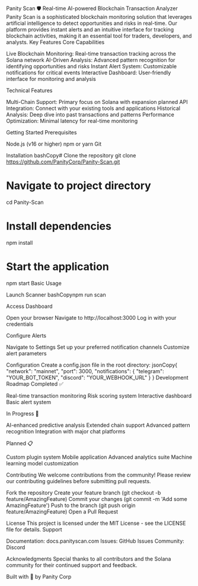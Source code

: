 Panity Scan 🛡️
Real-time AI-powered Blockchain Transaction Analyzer
Panity Scan is a sophisticated blockchain monitoring solution that leverages artificial intelligence to detect opportunities and risks in real-time. Our platform provides instant alerts and an intuitive interface for tracking blockchain activities, making it an essential tool for traders, developers, and analysts.
Key Features
Core Capabilities

Live Blockchain Monitoring: Real-time transaction tracking across the Solana network
AI-Driven Analysis: Advanced pattern recognition for identifying opportunities and risks
Instant Alert System: Customizable notifications for critical events
Interactive Dashboard: User-friendly interface for monitoring and analysis

Technical Features

Multi-Chain Support: Primary focus on Solana with expansion planned
API Integration: Connect with your existing tools and applications
Historical Analysis: Deep dive into past transactions and patterns
Performance Optimization: Minimal latency for real-time monitoring

Getting Started
Prerequisites

Node.js (v16 or higher)
npm or yarn
Git

Installation
bashCopy# Clone the repository
git clone https://github.com/PanityCorp/Panity-Scan.git

# Navigate to project directory
cd Panity-Scan

# Install dependencies
npm install

# Start the application
npm start
Basic Usage

Launch Scanner
bashCopynpm run scan

Access Dashboard

Open your browser
Navigate to http://localhost:3000
Log in with your credentials


Configure Alerts

Navigate to Settings
Set up your preferred notification channels
Customize alert parameters



Configuration
Create a config.json file in the root directory:
jsonCopy{
  "network": "mainnet",
  "port": 3000,
  "notifications": {
    "telegram": "YOUR_BOT_TOKEN",
    "discord": "YOUR_WEBHOOK_URL"
  }
}
Development Roadmap
Completed ✅

Real-time transaction monitoring
Risk scoring system
Interactive dashboard
Basic alert system

In Progress 🚧

AI-enhanced predictive analysis
Extended chain support
Advanced pattern recognition
Integration with major chat platforms

Planned 📋

Custom plugin system
Mobile application
Advanced analytics suite
Machine learning model customization

Contributing
We welcome contributions from the community! Please review our contributing guidelines before submitting pull requests.

Fork the repository
Create your feature branch (git checkout -b feature/AmazingFeature)
Commit your changes (git commit -m 'Add some AmazingFeature')
Push to the branch (git push origin feature/AmazingFeature)
Open a Pull Request

License
This project is licensed under the MIT License - see the LICENSE file for details.
Support

Documentation: docs.panityscan.com
Issues: GitHub Issues
Community: Discord

Acknowledgments
Special thanks to all contributors and the Solana community for their continued support and feedback.

Built with 💜 by Panity Corp
